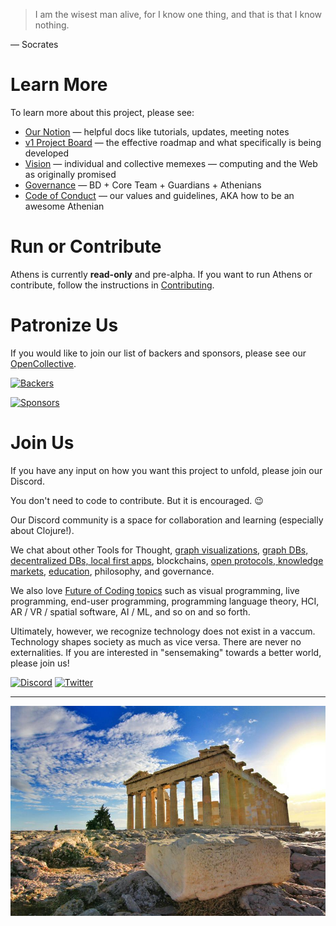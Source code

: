 > I am the wisest man alive, for I know one thing, and that is that I know nothing.

— Socrates

# Learn More

To learn more about this project, please see:

- [Our Notion](https://www.notion.so/athensresearch/Athens-Research-67e1c6068cb449ff935d10e882fd9b05) — helpful docs like tutorials, updates, meeting notes
- [v1 Project Board](https://github.com/athensresearch/athens/projects/2) — the effective roadmap and what specifically is being developed
- [Vision](VISION.md) — individual and collective memexes — computing and the Web as originally promised
- [Governance](GOVERNANCE.md) — BD + Core Team + Guardians + Athenians
- [Code of Conduct](CODE_OF_CONDUCT.md) — our values and guidelines, AKA how to be an awesome Athenian

# Run or Contribute

Athens is currently **read-only** and pre-alpha. If you want to run Athens or contribute, follow the instructions in [Contributing](CONTRIBUTING.md).

# Patronize Us

If you would like to join our list of backers and sponsors, please see our [OpenCollective](https://opencollective.com/athens).

[![Backers](https://opencollective.com/athens/tiers/backer.svg?avatarHeight=36)](https://opencollective.com/athens)

[![Sponsors](https://opencollective.com/athens/tiers/sponsor.svg?avatarHeight=36)](https://opencollective.com/athens)

# Join Us

If you have any input on how you want this project to unfold, please join our Discord.

You don't need to code to contribute. But it is encouraged. 😉

Our Discord community is a space for collaboration and learning (especially about Clojure!).

We chat about other Tools for Thought, [graph visualizations](https://github.com/athensresearch/athens/issues/21), [graph DBs, decentralized DBs, local first apps](https://github.com/athensresearch/athens/issues/9), blockchains, [open protocols, knowledge markets](https://github.com/athensresearch/athens/blob/master/VISION.md#a-protocol-for-knowledge-markets), [education](https://github.com/athensresearch/athens/blob/master/doc/ClojureFam.md), philosophy, and governance.

We also love [Future of Coding topics](https://futureofcoding.org/episodes/046#question-thirteen-what-foc-topics-interest-you-most) such as visual programming, live programming, end-user programming, programming language theory, HCI, AR / VR / spatial software, AI / ML, and so on and so forth.

Ultimately, however, we recognize technology does not exist in a vaccum. Technology shapes society as much as vice versa. There are never no externalities. If you are interested in "sensemaking" towards a better world, please join us! 

[![Discord](https://i.imgur.com/lTIZXqW.png)](https://discord.gg/GCJaV3V)
[![Twitter](https://i.imgur.com/S41NYml.png)](https://twitter.com/AthensResearch)


---

![Athens](doc/athens-puk-patrick-unsplash.jpg)
